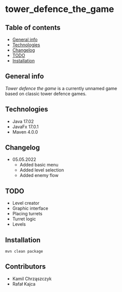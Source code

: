 # tower_defence_the_game

## Table of contents
* [General info](#general-info)
* [Technologies](#technologies)
* [Changelog](#changelog)  
* [TODO](#todo)
* [Installation](#installation)

## General info
*Tower defence the game* is a currently unnamed game  
based on classic tower defence games.

## Technologies
* Java 17.02
* JavaFx 17.0.1
* Maven 4.0.0

## Changelog
* 05.05.2022
    * Added basic menu
    * Added level selection
    * Added enemy flow

## TODO
* Level creator
* Graphic interface
* Placing turrets
* Turret logic
* Levels

## Installation
```
mvn clean package
```
## Contributors
* Kamil Chrząszczyk
* Rafał Kajca

